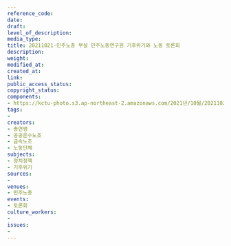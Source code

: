 ```yaml
---
reference_code: 
date: 
draft: 
level_of_description: 
media_type: 
title: 20211021-민주노총 부설 민주노동연구원 기후위기와 노동 토론회
description: 
weight: 
modified_at: 
created_at: 
link: 
public_access_status: 
copyright_status: 
components:
- https://kctu-photo.s3.ap-northeast-2.amazonaws.com/2021년/10월/20211021-민주노총+부설+민주노동연구원+기후위기와+노동+토론회/_1D20028.jpg
tags:
- 
creators:
- 총연맹
- 공공운수노조
- 금속노조
- 노동단체
subjects:
- 정치정책
- 기후위기
sources:
- 
venues:
- 민주노총
events:
- 토론회
culture_workers:
- 
issues:
- 
---
```

